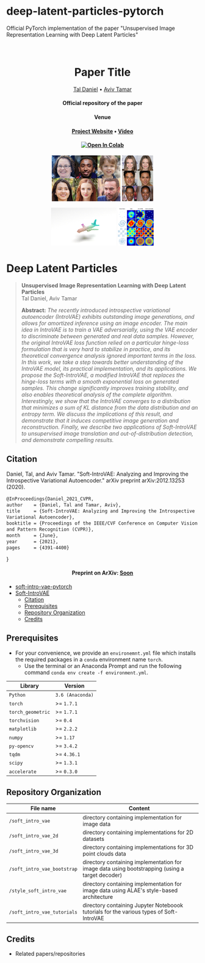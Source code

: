 # deep-latent-particles-pytorch
Official PyTorch implementation of the paper "Unsupervised Image Representation Learning with Deep Latent Particles"

<h1 align="center">
  <br>
	Paper Title
  <br>
</h1>
  <p align="center">
    <a href="https://taldatech.github.io">Tal Daniel</a> •
    <a href="https://avivt.github.io/avivt/">Aviv Tamar</a>

  </p>
<h4 align="center">Official repository of the paper</h4>

<h4 align="center">Venue</h4>

<h4 align="center"><a href="https://taldatech.github.io/">Project Website</a> • <a href="">Video</a></h4>

<h4 align="center">
    <a href="https://colab.research.google.com/github/taldatech/soft-intro-vae-pytorch"><img src="https://colab.research.google.com/assets/colab-badge.svg" alt="Open In Colab"/></a>
</h4>


<p align="center">
  <img src="https://github.com/taldatech/soft-intro-vae-web/raw/main/assets/ffhq_samples.png" height="120">
  <img src="https://raw.githubusercontent.com/taldatech/soft-intro-vae-web/main/assets/celebahq_recons.png" height="120">
</p>
<p align="center">
  <img src="https://github.com/taldatech/soft-intro-vae-web/raw/main/assets/3d_plane_to_car.gif" height="100">
  <img src="https://raw.githubusercontent.com/taldatech/soft-intro-vae-web/main/assets/density_plot_png_f.PNG" height="100">
</p>

# Deep Latent Particles

> **Unsupervised Image Representation Learning with Deep Latent Particles**<br>
> Tal Daniel, Aviv Tamar<br>
>
> **Abstract:** *The recently introduced introspective variational autoencoder (IntroVAE) exhibits outstanding image generations, and allows for amortized inference using an image encoder. The main idea in IntroVAE is to train a VAE adversarially, using the VAE encoder to discriminate between generated and real data samples. However, the original IntroVAE loss function relied on a particular hinge-loss formulation that is very hard to stabilize in practice, and its theoretical convergence analysis ignored important terms in the loss. In this work, we take a step towards better understanding of the IntroVAE model, its practical implementation, and its applications. We propose the Soft-IntroVAE, a modified IntroVAE that replaces the hinge-loss terms with a smooth exponential loss on generated samples. This change significantly improves training stability, and also enables theoretical analysis of the complete algorithm. Interestingly, we show that the IntroVAE converges to a distribution that minimizes a sum of KL distance from the data distribution and an entropy term. We discuss the implications of this result, and demonstrate that it induces competitive image generation and reconstruction. Finally, we describe two applications of Soft-IntroVAE to unsupervised image translation and out-of-distribution detection, and demonstrate compelling results.*

## Citation
Daniel, Tal, and Aviv Tamar. "Soft-IntroVAE: Analyzing and Improving the Introspective Variational Autoencoder." arXiv preprint arXiv:2012.13253 (2020).
>
    @InProceedings{Daniel_2021_CVPR,
    author    = {Daniel, Tal and Tamar, Aviv},
    title     = {Soft-IntroVAE: Analyzing and Improving the Introspective Variational Autoencoder},
    booktitle = {Proceedings of the IEEE/CVF Conference on Computer Vision and Pattern Recognition (CVPR)},
    month     = {June},
    year      = {2021},
    pages     = {4391-4400}
}

<h4 align="center">Preprint on ArXiv: <a href="https://arxiv.org/abs/2012.13253">Soon</a></h4>


- [soft-intro-vae-pytorch](#soft-intro-vae-pytorch)
- [Soft-IntroVAE](#soft-introvae)
  * [Citation](#citation)
  * [Prerequisites](#prerequisites)
  * [Repository Organization](#repository-organization)
  * [Credits](#credits)
    

## Prerequisites

* For your convenience, we provide an `environemnt.yml` file which installs the required packages in a `conda` environment name `torch`.
    * Use the terminal or an Anaconda Prompt and run the following command `conda env create -f environment.yml`.


|Library         | Version |
|----------------------|----|
|`Python`|  `3.6 (Anaconda)`|
|`torch`|  >= `1.7.1`|
|`torch_geometric`|  >= `1.7.1`|
|`torchvision`|  >= `0.4`|
|`matplotlib`|  >= `2.2.2`|
|`numpy`|  >= `1.17`|
|`py-opencv`|  >= `3.4.2`|
|`tqdm`| >= `4.36.1`|
|`scipy`| >= `1.3.1`|
|`accelerate`| >= `0.3.0`|



## Repository Organization

|File name         | Content |
|----------------------|------|
|`/soft_intro_vae`| directory containing implementation for image data|
|`/soft_intro_vae_2d`| directory containing implementations for 2D datasets|
|`/soft_intro_vae_3d`| directory containing implementations for 3D point clouds data|
|`/soft_intro_vae_bootstrap`| directory containing implementation for image data using bootstrapping (using a target decoder)|
|`/style_soft_intro_vae`| directory containing implementation for image data using ALAE's style-based architecture|
|`/soft_intro_vae_tutorials`| directory containing Jupyter Noteboook tutorials for the various types of Soft-IntroVAE|



## Credits
* Related papers/repositories
